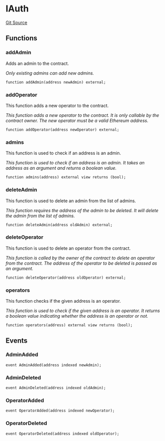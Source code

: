 # IAuth

[Git Source](https://github.com/manifoldfinance/mevETH2/blob/25149b626aad16b7ef2da38d73bddd982040bc12/src/interfaces/IAuth.sol)

## Functions

### addAdmin

Adds an admin to the contract.

_Only existing admins can add new admins._

```solidity
function addAdmin(address newAdmin) external;
```

### addOperator

This function adds a new operator to the contract.

_This function adds a new operator to the contract. It is only callable by the contract owner. The new operator must be a valid Ethereum address._

```solidity
function addOperator(address newOperator) external;
```

### admins

This function is used to check if an address is an admin.

_This function is used to check if an address is an admin. It takes an address as an argument and returns a boolean value._

```solidity
function admins(address) external view returns (bool);
```

### deleteAdmin

This function is used to delete an admin from the list of admins.

_This function requires the address of the admin to be deleted. It will delete the admin from the list of admins._

```solidity
function deleteAdmin(address oldAdmin) external;
```

### deleteOperator

This function is used to delete an operator from the contract.

_This function is called by the owner of the contract to delete an operator from the contract. The address of the operator to be deleted is passed as an argument._

```solidity
function deleteOperator(address oldOperator) external;
```

### operators

This function checks if the given address is an operator.

_This function is used to check if the given address is an operator. It returns a boolean value indicating whether the address is an operator or not._

```solidity
function operators(address) external view returns (bool);
```

## Events

### AdminAdded

```solidity
event AdminAdded(address indexed newAdmin);
```

### AdminDeleted

```solidity
event AdminDeleted(address indexed oldAdmin);
```

### OperatorAdded

```solidity
event OperatorAdded(address indexed newOperator);
```

### OperatorDeleted

```solidity
event OperatorDeleted(address indexed oldOperator);
```
